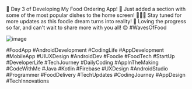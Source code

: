 🌟 Day 3 of Developing My Food Ordering App! 🌟
Just added a section with some of the most popular dishes to the home screen! 🍔🥪🍜
Stay tuned for more updates as this foodie dream turns into reality! 🚀
Loving the progress so far, and can't wait to share more with you all! 😍
#WavesOfFood

![image](https://github.com/user-attachments/assets/032c37a8-6c38-4eff-844f-601db7219efa)



#FoodApp #AndroidDevelopment #CodingLife #AppDevelopment #MobileApp #UIUXDesign #AndroidDev #Foodie #FoodTech #StartUp #DeveloperLife #TechJourney #DailyCoding #AppInTheMaking #CodeWithMe #Java #Kotlin #Firebase #UXDesign #AndroidStudio #Programmer #FoodDelivery #TechUpdates #CodingJourney #AppDesign #TechInnovations
